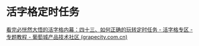 # 活字格定时任务



[看完必恍然大悟的活字格内幕：四十三、如何正确的玩转定时任务 - 活字格专区 - 专题教程 - 葡萄城产品技术社区 (grapecity.com.cn)](https://gcdn.grapecity.com.cn/forum.php?mod=viewthread&tid=75649&extra=page%3D2%26filter%3Dtypeid%26typeid%3D242)
